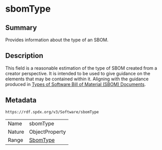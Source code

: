 <!-- Automatically generated by spec-parser v2.0.0 on 2024-01-12T14:00:21.817658+00:00 -->
<!-- SPDX-License-Identifier: Community-Spec-1.0 -->

# sbomType

## Summary

Provides information about the type of an SBOM.


## Description

This field is a reasonable estimation of the type of SBOM created from a creator perspective.
It is intended to be used to give guidance on the elements that may be contained within it.
Aligning with the guidance produced in [Types of Software Bill of Material (SBOM) Documents](https://www.cisa.gov/sites/default/files/2023-04/sbom-types-document-508c.pdf).


## Metadata

`https://rdf.spdx.org/v3/Software/sbomType`


| | |
|---|---|
| Name | sbomType |
| Nature | ObjectProperty |
| Range | [SbomType](../Vocabularies/SbomType.md) |





